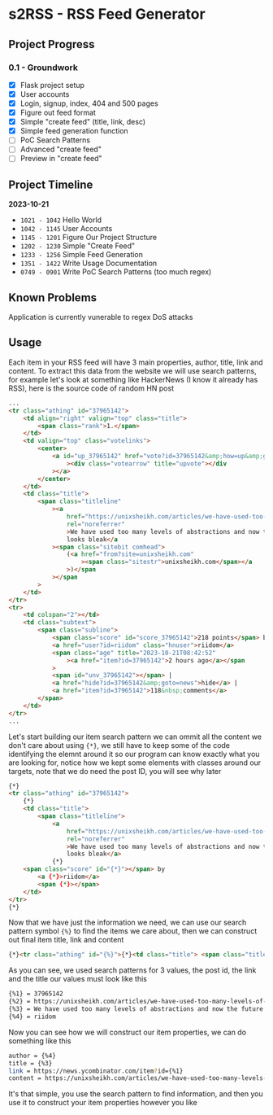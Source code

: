 # s2RSS - RSS Feed Generator

## Project Progress

### 0.1 - Groundwork

-   [x] Flask project setup
-   [x] User accounts
-   [x] Login, signup, index, 404 and 500 pages
-   [x] Figure out feed format
-   [x] Simple "create feed" (title, link, desc)
-   [x] Simple feed generation function
-   [ ] PoC Search Patterns
-   [ ] Advanced "create feed"
-   [ ] Preview in "create feed"

## Project Timeline

**2023-10-21**

-   `1021 - 1042` Hello World
-   `1042 - 1145` User Accounts
-   `1145 - 1201` Figure Our Project Structure
-   `1202 - 1230` Simple "Create Feed"
-   `1233 - 1256` Simple Feed Generation
-   `1351 - 1422` Write Usage Documentation
-   `0749 - 0901` Write PoC Search Patterns (too much regex)

## Known Problems

Application is currently vunerable to regex DoS attacks

## Usage

Each item in your RSS feed will have 3 main properties, author, title, link and content.
To extract this data from the website we will use search patterns, for example let's
look at something like HackerNews (I know it already has RSS), here is the source code
of random HN post

```html
...
<tr class="athing" id="37965142">
	<td align="right" valign="top" class="title">
		<span class="rank">1.</span>
	</td>
	<td valign="top" class="votelinks">
		<center>
			<a id="up_37965142" href="vote?id=37965142&amp;how=up&amp;goto=news"
				><div class="votearrow" title="upvote"></div
			></a>
		</center>
	</td>
	<td class="title">
		<span class="titleline"
			><a
				href="https://unixsheikh.com/articles/we-have-used-too-many-levels-of-abstractions-and-now-the-future-looks-bleak.html"
				rel="noreferrer"
				>We have used too many levels of abstractions and now the future
				looks bleak</a
			><span class="sitebit comhead">
				(<a href="from?site=unixsheikh.com"
					><span class="sitestr">unixsheikh.com</span></a
				>)</span
			></span
		>
	</td>
</tr>
<tr>
	<td colspan="2"></td>
	<td class="subtext">
		<span class="subline">
			<span class="score" id="score_37965142">218 points</span> by
			<a href="user?id=riidom" class="hnuser">riidom</a>
			<span class="age" title="2023-10-21T08:42:52"
				><a href="item?id=37965142">2 hours ago</a></span
			>
			<span id="unv_37965142"></span> |
			<a href="hide?id=37965142&amp;goto=news">hide</a> |
			<a href="item?id=37965142">118&nbsp;comments</a>
		</span>
	</td>
</tr>
...
```

Let's start building our item search pattern we can ommit all the content we don't
care about using `{*}`, we still have to keep some of the code identifying the elemnt
around it so our program can know exactly what you are looking for, notice how we kept
some elements with classes around our targets, note that we
do need the post ID, you will see why later

```html
{*}
<tr class="athing" id="37965142">
	{*}
	<td class="title">
		<span class="titleline">
			<a
				href="https://unixsheikh.com/articles/we-have-used-too-many-levels-of-abstractions-and-now-the-future-looks-bleak.html"
				rel="noreferrer"
				>We have used too many levels of abstractions and now the future
				looks bleak</a>
			{*}
	<span class="score" id="{*}"></span> by
		<a {*}>riidom</a>
		<span {*}></span>
	</td>
</tr>
{*}
```

Now that we have just the information we need, we can use our search pattern symbol `{%}`
to find the items we care about, then we can construct out final item title, link and
content

```html
{*}<tr class="athing" id="{%}">{*}<td class="title"> <span class="titleline"> <a href="{%}" rel="noreferrer">{%}</a>{*} by {*}class="hnuser">{%}</a>
```

As you can see, we used search patterns for 3 values, the post id, the link and the title
our values must look like this

```bash
{%1} = 37965142
{%2} = https://unixsheikh.com/articles/we-have-used-too-many-levels-of-abstractions-and-now-the-future-looks-bleak.html
{%3} = We have used too many levels of abstractions and now the future looks bleak
{%4} = riidom
```

Now you can see how we will construct our item properties, we can do something like this

```bash
author = {%4}
title = {%3}
link = https://news.ycombinator.com/item?id={%1}
content = https://unixsheikh.com/articles/we-have-used-too-many-levels-of-abstractions-and-now-the-future-looks-bleak.html
```

It's that simple, you use the search pattern to find information, and then you use
it to construct your item properties however you like
